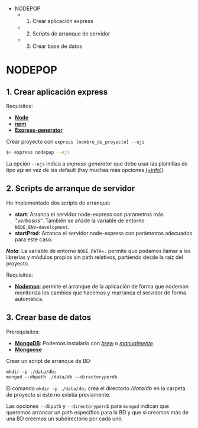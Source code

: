 <!-- MarkdownTOC -->

- NODEPOP
    - 1. Crear aplicación express
    - 2. Scripts de arranque de servidor
    - 3. Crear base de datos

<!-- /MarkdownTOC -->

# NODEPOP

## 1. Crear aplicación express

Requisitos:
- [**Node**](https://nodejs.org/en/download/)
- [**npm**](https://docs.npmjs.com/getting-started/installing-node)
- [**Express-generator**](http://expressjs.com/en/starter/generator.html)

Crear proyecto con `express [nombre_de_proyecto] --ejs`

```sh
$> express nodepop --ejs
```

La opción `--ejs` indica a *express-generator* que debe usar las plantillas de tipo *ejs* en vez de las default (hay muchas más opciones [(+info)](http://bit.ly/21ldEfF))


## 2. Scripts de arranque de servidor

He implementado dos scripts de arranque:
- **start**: Arranca el servidor node-express con parametros más *"verbosos"*. También se añade la variable de entorno `NODE_ENV=development`.
- **startProd**: Arranca el servidor node-express con parámetros adecuados para este caso.

_**Nota**_: La variable de entorno `NODE_PATH=.` permite que podamos llamar a las librerías y módulos propios sin path relativos, partiendo desde la raíz del proyecto.


Requisitos:
- [**Nodemon**](http://bit.ly/1rpd3NC): permite el arranque de la aplicación de forma que nodemon monitoriza los cambios que hacemos y rearranca el servidor de forma automática.


## 3. Crear base de datos

Prerequisitos:
- [**MongoDB**](http://bit.ly/1rpelYR): Podemos instalarlo con [*brew*](http://bit.ly/1rpelbn) o [*manualmente*](http://bit.ly/21lhC83).
- [**Mongoose**](http://mongoosejs.com/docs/)

Crear un script de arranque de BD:

```txt
mkdir -p ./data/db;
mongod --dbpath ./data/db --directoryperdb
```

El comando `mkdir -p ./data/db;` crea el directorio */data/db* en la carpeta de proyecto si éste no existía previamente.

Las opciones `--dbpath` y `--directoryperdb` para `mongod` indican que queremos arrancar un path específico para la BD y  que si creamos más de una BD creemos un subdirectorio por cada uno.


